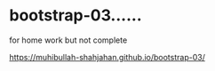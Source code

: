 # bootstrap-03......
for home work  but not complete


https://muhibullah-shahjahan.github.io/bootstrap-03/
